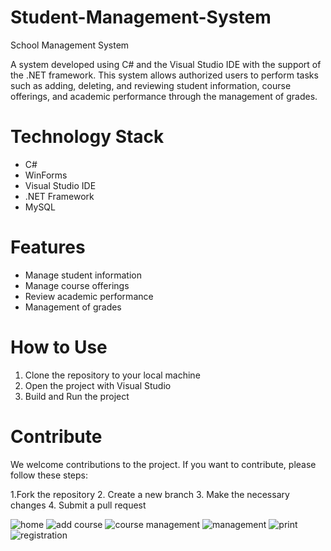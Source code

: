 # Student-Management-System
School Management System

A system developed using C# and the Visual Studio IDE with the support of the .NET framework. This system allows authorized users to perform tasks such as adding, deleting, and reviewing student information, course offerings, and academic performance through the management of grades.

# Technology Stack

- C#
- WinForms
- Visual Studio IDE
- .NET Framework
- MySQL

# Features

- Manage student information
- Manage course offerings
- Review academic performance
- Management of grades

# How to Use

1. Clone the repository to your local machine
2. Open the project with Visual Studio
3. Build and Run the project

# Contribute

We welcome contributions to the project. If you want to contribute, please follow these steps:

1.Fork the repository
2. Create a new branch
3. Make the necessary changes
4. Submit a pull request

![home](https://user-images.githubusercontent.com/61797706/199290348-dfed0bd1-dc10-4841-8f60-a78680bc01c2.PNG)
![add course](https://user-images.githubusercontent.com/61797706/199290343-f28d3e15-c774-4c1f-8953-3d89d1d62ae1.PNG)
![course management](https://user-images.githubusercontent.com/61797706/199290347-be997561-a3d8-4ddd-b4fa-f45abae2d088.PNG)
![management](https://user-images.githubusercontent.com/61797706/199290353-b65ce3e7-9cc4-41eb-92a2-a27ab719b250.PNG)
![print](https://user-images.githubusercontent.com/61797706/199290355-0252ce00-71eb-4176-a16b-1c0e65feae69.PNG)
![registration](https://user-images.githubusercontent.com/61797706/199290356-3a614684-411d-4c5f-9e5f-5be3c095e4ff.PNG)
